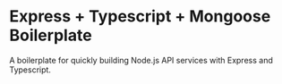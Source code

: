 # Express + Typescript + Mongoose Boilerplate

A boilerplate for quickly building Node.js API services with Express and Typescript.